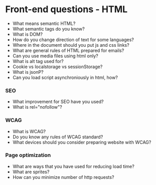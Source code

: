 # Front-end questions - HTML

* What means semantic HTML?
* What semantic tags do you know?
* What is DOM?
* How do you change direction of text for some languages?
* Where in the document should you put js and css links?
* What are general rules of HTML prepared for emails?
* Can you use media files using html only?
* What is alt tag used for?
* Cookie vs localstorage vs sessionStorage?
* What is jsonP?
* Can you load script asynchroniously in html, how?

### SEO
* What improvement for SEO have you used?
* What is rel="nofollow"?

### WCAG
* What is WCAG?
* Do you know any rules of WCAG standard?
* What devices should you consider preparing website with WCAG?

### Page optimization
* What are ways that you have used for reducing load time?
* What are sprites?
* How can you minimize number of http requests?
